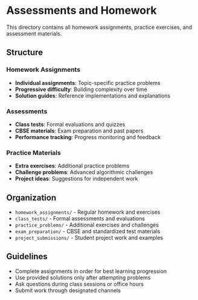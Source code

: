 # Assessments and Homework

This directory contains all homework assignments, practice exercises, and assessment materials.

## Structure

### Homework Assignments
- **Individual assignments**: Topic-specific practice problems
- **Progressive difficulty**: Building complexity over time
- **Solution guides**: Reference implementations and explanations

### Assessments
- **Class tests**: Formal evaluations and quizzes
- **CBSE materials**: Exam preparation and past papers
- **Performance tracking**: Progress monitoring and feedback

### Practice Materials
- **Extra exercises**: Additional practice problems
- **Challenge problems**: Advanced algorithmic challenges
- **Project ideas**: Suggestions for independent work

## Organization

- `homework_assignments/` - Regular homework and exercises
- `class_tests/` - Formal assessments and evaluations
- `practice_problems/` - Additional exercises and challenges
- `exam_preparation/` - CBSE and standardized test materials
- `project_submissions/` - Student project work and examples

## Guidelines

- Complete assignments in order for best learning progression
- Use provided solutions only after attempting problems
- Ask questions during class sessions or office hours
- Submit work through designated channels